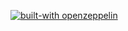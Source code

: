 [![built-with openzeppelin](https://img.shields.io/badge/built%20with-OpenZeppelin-3677FF)](https://docs.openzeppelin.com/)
